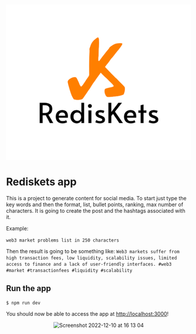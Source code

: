 <p align="center"> <img src="https://github.com/rafaelaazevedo/rediskets/blob/main/public/logo.png"></p>

# Rediskets app

This is a project to generate content for social media. To start just type the key words and then the format, list, bullet points, ranking, max number of characters. It is going to create the post and the hashtags associated with it.

Example:

`web3 market problems list in 250 characters`

Then the result is going to be something like:
`Web3 markets suffer from high transaction fees, low liquidity, scalability issues, limited access to finance and a lack of user-friendly interfaces. #web3 #market #transactionfees #liquidity #scalability`

## Run the app

```bash
$ npm run dev
```

You should now be able to access the app at [http://localhost:3000](http://localhost:3000)!


<p align="center"><img width="650" alt="Screenshot 2022-12-10 at 16 13 04" src="https://user-images.githubusercontent.com/4616919/206864450-513cebb2-b5f0-4b9c-889b-537757685ccb.png"></p>
